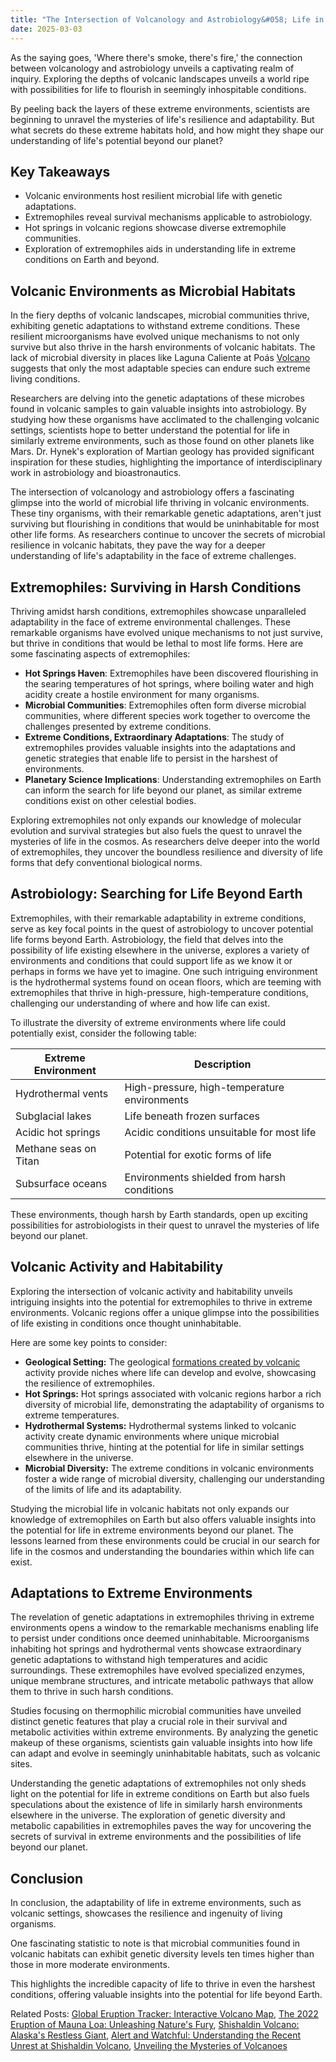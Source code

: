 ```yaml
---
title: "The Intersection of Volcanology and Astrobiology&#058; Life in Extreme Conditions"
date: 2025-03-03
---
```


As the saying goes, 'Where there's smoke, there's fire,' the connection between volcanology and astrobiology unveils a captivating realm of inquiry. Exploring the depths of volcanic landscapes unveils a world ripe with possibilities for life to flourish in seemingly inhospitable conditions.

By peeling back the layers of these extreme environments, scientists are beginning to unravel the mysteries of life's resilience and adaptability. But what secrets do these extreme habitats hold, and how might they shape our understanding of life's potential beyond our planet?

## Key Takeaways

- Volcanic environments host resilient microbial life with genetic adaptations.
- Extremophiles reveal survival mechanisms applicable to astrobiology.
- Hot springs in volcanic regions showcase diverse extremophile communities.
- Exploration of extremophiles aids in understanding life in extreme conditions on Earth and beyond.

## Volcanic Environments as Microbial Habitats

In the fiery depths of volcanic landscapes, microbial communities thrive, exhibiting genetic adaptations to withstand extreme conditions. These resilient microorganisms have evolved unique mechanisms to not only survive but also thrive in the harsh environments of volcanic habitats. The lack of microbial diversity in places like Laguna Caliente at Poás [Volcano](https://magmamatters.com/the-art-and-science-of-volcano-monitoring/ "The Art and Science of Volcano Monitoring") suggests that only the most adaptable species can endure such extreme living conditions.

Researchers are delving into the genetic adaptations of these microbes found in volcanic samples to gain valuable insights into astrobiology. By studying how these organisms have acclimated to the challenging volcanic settings, scientists hope to better understand the potential for life in similarly extreme environments, such as those found on other planets like Mars. Dr. Hynek's exploration of Martian geology has provided significant inspiration for these studies, highlighting the importance of interdisciplinary work in astrobiology and bioastronautics.

The intersection of volcanology and astrobiology offers a fascinating glimpse into the world of microbial life thriving in volcanic environments. These tiny organisms, with their remarkable genetic adaptations, aren't just surviving but flourishing in conditions that would be uninhabitable for most other life forms. As researchers continue to uncover the secrets of microbial resilience in volcanic habitats, they pave the way for a deeper understanding of life's adaptability in the face of extreme challenges.

## Extremophiles: Surviving in Harsh Conditions

Thriving amidst harsh conditions, extremophiles showcase unparalleled adaptability in the face of extreme environmental challenges. These remarkable organisms have evolved unique mechanisms to not just survive, but thrive in conditions that would be lethal to most life forms. Here are some fascinating aspects of extremophiles:

- **Hot Springs Haven**: Extremophiles have been discovered flourishing in the searing temperatures of hot springs, where boiling water and high acidity create a hostile environment for many organisms.
- **Microbial Communities**: Extremophiles often form diverse microbial communities, where different species work together to overcome the challenges presented by extreme conditions.
- **Extreme Conditions, Extraordinary Adaptations**: The study of extremophiles provides valuable insights into the adaptations and genetic strategies that enable life to persist in the harshest of environments.
- **Planetary Science Implications**: Understanding extremophiles on Earth can inform the search for life beyond our planet, as similar extreme conditions exist on other celestial bodies.

Exploring extremophiles not only expands our knowledge of molecular evolution and survival strategies but also fuels the quest to unravel the mysteries of life in the cosmos. As researchers delve deeper into the world of extremophiles, they uncover the boundless resilience and diversity of life forms that defy conventional biological norms.

## Astrobiology: Searching for Life Beyond Earth

Extremophiles, with their remarkable adaptability in extreme conditions, serve as key focal points in the quest of astrobiology to uncover potential life forms beyond Earth. Astrobiology, the field that delves into the possibility of life existing elsewhere in the universe, explores a variety of environments and conditions that could support life as we know it or perhaps in forms we have yet to imagine. One such intriguing environment is the hydrothermal systems found on ocean floors, which are teeming with extremophiles that thrive in high-pressure, high-temperature conditions, challenging our understanding of where and how life can exist.

To illustrate the diversity of extreme environments where life could potentially exist, consider the following table:

| Extreme Environment | Description |
| --- | --- |
| Hydrothermal vents | High-pressure, high-temperature environments |
| Subglacial lakes | Life beneath frozen surfaces |
| Acidic hot springs | Acidic conditions unsuitable for most life |
| Methane seas on Titan | Potential for exotic forms of life |
| Subsurface oceans | Environments shielded from harsh conditions |

These environments, though harsh by Earth standards, open up exciting possibilities for astrobiologists in their quest to unravel the mysteries of life beyond our planet.

## Volcanic Activity and Habitability

Exploring the intersection of volcanic activity and habitability unveils intriguing insights into the potential for extremophiles to thrive in extreme environments. Volcanic regions offer a unique glimpse into the possibilities of life existing in conditions once thought uninhabitable.

Here are some key points to consider:

- **Geological Setting:** The geological [formations created by volcanic](https://magmamatters.com/understanding-volcanic-formation-a-comprehensive-guide/ "Understanding Volcanic Formation: A Comprehensive Guide") activity provide niches where life can develop and evolve, showcasing the resilience of extremophiles.
- **Hot Springs:** Hot springs associated with volcanic regions harbor a rich diversity of microbial life, demonstrating the adaptability of organisms to extreme temperatures.
- **Hydrothermal Systems:** Hydrothermal systems linked to volcanic activity create dynamic environments where unique microbial communities thrive, hinting at the potential for life in similar settings elsewhere in the universe.
- **Microbial Diversity:** The extreme conditions in volcanic environments foster a wide range of microbial diversity, challenging our understanding of the limits of life and its adaptability.

Studying the microbial life in volcanic habitats not only expands our knowledge of extremophiles on Earth but also offers valuable insights into the potential for life in extreme environments beyond our planet. The lessons learned from these environments could be crucial in our search for life in the cosmos and understanding the boundaries within which life can exist.

## Adaptations to Extreme Environments

The revelation of genetic adaptations in extremophiles thriving in extreme environments opens a window to the remarkable mechanisms enabling life to persist under conditions once deemed uninhabitable. Microorganisms inhabiting hot springs and hydrothermal vents showcase extraordinary genetic adaptations to withstand high temperatures and acidic surroundings. These extremophiles have evolved specialized enzymes, unique membrane structures, and intricate metabolic pathways that allow them to thrive in such harsh conditions.

Studies focusing on thermophilic microbial communities have unveiled distinct genetic features that play a crucial role in their survival and metabolic activities within extreme environments. By analyzing the genetic makeup of these organisms, scientists gain valuable insights into how life can adapt and evolve in seemingly uninhabitable habitats, such as volcanic sites.

Understanding the genetic adaptations of extremophiles not only sheds light on the potential for life in extreme conditions on Earth but also fuels speculations about the existence of life in similarly harsh environments elsewhere in the universe. The exploration of genetic diversity and metabolic capabilities in extremophiles paves the way for uncovering the secrets of survival in extreme environments and the possibilities of life beyond our planet.

## Conclusion

In conclusion, the adaptability of life in extreme environments, such as volcanic settings, showcases the resilience and ingenuity of living organisms.

One fascinating statistic to note is that microbial communities found in volcanic habitats can exhibit genetic diversity levels ten times higher than those in more moderate environments.

This highlights the incredible capacity of life to thrive in even the harshest conditions, offering valuable insights into the potential for life beyond Earth.

Related Posts: [Global Eruption Tracker: Interactive Volcano Map](https://magmamatters.com/global-eruption-tracker-interactive-volcano-map/), [The 2022 Eruption of Mauna Loa: Unleashing Nature's Fury](https://magmamatters.com/the-2022-eruption-of-mauna-loa-unleashing-natures-fury/), [Shishaldin Volcano: Alaska's Restless Giant](https://magmamatters.com/shishaldin-volcano-alaskas-restless-giant/), [Alert and Watchful: Understanding the Recent Unrest at Shishaldin Volcano](https://magmamatters.com/alert-and-watchful-understanding-the-recent-unrest-at-shishaldin-volcano/), [Unveiling the Mysteries of Volcanoes](https://magmamatters.com/unveiling-the-mysteries-of-volcanoes/)
